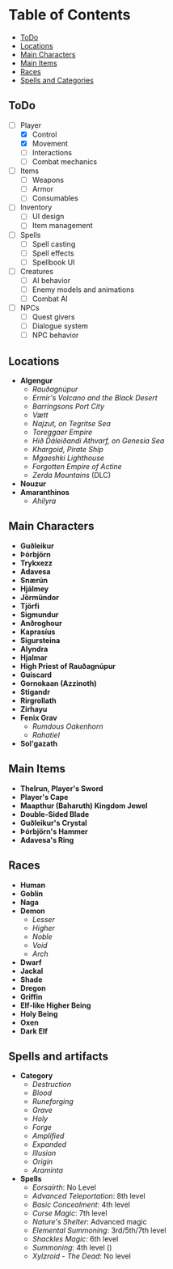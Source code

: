# Table of Contents
- [ToDo](#todo)
- [Locations](#locations)
- [Main Characters](#main-characters)
- [Main Items](#main-items)
- [Races](#races)
- [Spells and Categories](#spells-and-artifacts)

## ToDo

- [ ] Player
    - [x] Control
    - [x] Movement
    - [ ] Interactions
    - [ ] Combat mechanics
- [ ] Items
    - [ ] Weapons
    - [ ] Armor
    - [ ] Consumables
- [ ] Inventory
    - [ ] UI design
    - [ ] Item management
- [ ] Spells
    - [ ] Spell casting
    - [ ] Spell effects
    - [ ] Spellbook UI
- [ ] Creatures
    - [ ] AI behavior
    - [ ] Enemy models and animations
    - [ ] Combat AI
- [ ] NPCs
    - [ ] Quest givers
    - [ ] Dialogue system
    - [ ] NPC behavior

## Locations

- **Algengur**
  - *Rauðagnúpur*
  - *Ermir's Volcano and the Black Desert*
  - *Barringsons Port City*
  - *Vætt*
  - *Najzut, on Tegritse Sea*
  - *Toreggaer Empire*
  - *Hið Dáleiðandi Athvarf, on Genesia Sea*
  - *Khargoid, Pirate Ship*
  - *Mgaeshki Lighthouse*
  - *Forgotten Empire of Actine*
  - *Zerda Mountains* (DLC)
- **Nouzur**
- **Amaranthinos**
  - *Ahilyra*

## Main Characters

- **Guðleikur**
- **Þórbjörn**
- **Trykxezz**
- **Adavesa**
- **Snærún**
- **Hjálmey**
- **Jörmündor**
- **Tjörfi**
- **Sigmundur**
- **Anðroghour**
- **Kaprasíus**
- **Sigursteina**
- **Alyndra**
- **Hjalmar**
- **High Priest of Rauðagnúpur**
- **Guiscard**
- **Gornokaan (Azzinoth)**
- **Stigandr**
- **Rirgrollath**
- **Zirhayu**
- **Fenix Grav**
  - *Rumdous Oakenhorn*
  - *Rahatiel*
- **Sol'gazath**

## Main Items

- **Thelrun, Player's Sword**
- **Player's Cape**
- **Maapthur (Baharuth) Kingdom Jewel**
- **Double-Sided Blade**
- **Guðleikur's Crystal**
- **Þórbjörn's Hammer**
- **Adavesa's Ring**

## Races

- **Human**
- **Goblin**
- **Naga**
- **Demon**
  - *Lesser*
  - *Higher*
  - *Noble*
  - *Void*
  - *Arch*
- **Dwarf**
- **Jackal**
- **Shade**
- **Dregon**
- **Griffin**
- **Elf-like Higher Being**
- **Holy Being**
- **Oxen**
- **Dark Elf**

## Spells and artifacts

- **Category**
    - *Destruction*
    - *Blood*
    - *Runeforging*
    - *Grave*
    - *Holy*
    - *Forge*
    - *Amplified*
    - *Expanded*
    - *Illusion*
    - *Origin*
    - *Araminta*
- **Spells**
    - *Eorsairth*: No Level 
    - *Advanced Teleportation*: 8th level
    - *Basic Concealment*: 4th level
    - *Curse Magic*: 7th level
    - *Nature's Shelter*: Advanced magic
    - *Elemental Summoning*: 3rd/5th/7th level
    - *Shackles Magic*: 6th level
    - *Summoning*: 4th level  ()
    - *Xylzroid - The Dead*: No level

# 